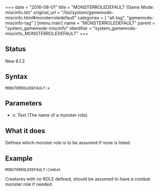 +++
date = "2016-08-01"
title = "MONSTERROLEDEFAULT (Game Mode: miscinfo.lst)"
original_url = "/list/system/gamemode-miscinfo.html#monsterroledefault"
categories = [ "all-tag", "gamemode-miscinfo-tag" ]
[menu.main]
    name = "MONSTERROLEDEFAULT"
    parent = "system_gamemode-miscinfo"
    identifier = "system_gamemode-miscinfo_MONSTERROLEDEFAULT"
+++

## Status

New 6.1.2

## Syntax

`MONSTERROLEDEFAULT:x`

## Parameters

-   x: Text (The name of a monster role).



What it does
------------

Defines which monster role is to be assumed if none is listed.

Example
-------

`MONSTERROLEDEFAULT:Combat`

Creatures with no ROLE defined, should be assumed to have a combat
monster role if needed.

